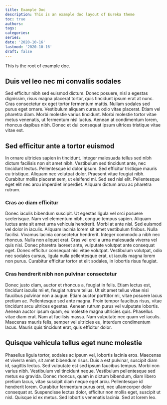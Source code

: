 ```yaml
---
title: Example Doc
description: This is an example doc layout of Eureka theme
toc: true
authors:
tags:
categories:
series:
date: '2020-10-16'
lastmod: '2020-10-16'
draft: false
---
```


This is the root of example doc.

## Duis vel leo nec mi convallis sodales

Sed efficitur nibh sed euismod dictum. Donec posuere, nisl a egestas dignissim, risus magna placerat tortor, quis tincidunt ipsum erat at nunc. Cras consectetur ex eget tortor fermentum mattis. Nullam sodales sed purus eget ornare. Vestibulum aliquam cursus odio vitae placerat. Etiam vel pharetra diam. Morbi molestie varius tincidunt. Morbi molestie tortor vitae metus venenatis, ut fermentum nisl luctus. Aenean at condimentum lorem, rhoncus dapibus nibh. Donec et dui consequat ipsum ultrices tristique vitae vitae est.

## Sed efficitur ante a tortor euismod

In ornare ultricies sapien in tincidunt. Integer malesuada tellus sed nibh dictum facilisis non sit amet nibh. Vestibulum sed tincidunt ante, nec tincidunt lectus. Pellentesque id dolor ipsum. Sed efficitur tristique mauris eu tristique. Aliquam nec volutpat dolor. Praesent vitae feugiat nibh. Curabitur mollis placerat sem, ut eleifend mi. Sed sed nisl elit. Pellentesque eget elit nec arcu imperdiet imperdiet. Aliquam dictum arcu ac pharetra rutrum.

### Cras ac diam efficitur

Donec iaculis bibendum suscipit. Ut egestas ligula vel orci posuere scelerisque. Nam vel elementum nibh, congue tempus sapien. Aliquam luctus ante sit amet urna vehicula hendrerit. Morbi at ante nisl. Sed euismod vel dolor in iaculis. Aliquam lacinia lorem sit amet vestibulum finibus. Nulla facilisi. Vivamus lacinia consectetur hendrerit. Integer commodo a nibh nec rhoncus. Nulla non aliquet erat. Cras vel orci a urna malesuada viverra vel quis nisi. Donec pharetra laoreet ante, vulputate volutpat ante consequat eget. Donec efficitur consequat nisi vitae volutpat. Vestibulum volutpat, odio nec sodales cursus, ligula nulla pellentesque erat, ut iaculis magna lorem non purus. Curabitur efficitur tortor et elit sodales, in lobortis risus feugiat.

### Cras hendrerit nibh non pulvinar consectetur

Donec justo diam, auctor et rhoncus a, feugiat in felis. Etiam lectus est, tincidunt iaculis mi et, feugiat rutrum tellus. Ut sit amet tellus vitae nisi faucibus pulvinar non a augue. Etiam auctor porttitor mi, vitae posuere lacus pretium ac. Pellentesque sed ante magna. Proin tempor faucibus risus, vitae tincidunt arcu ultrices egestas. Aenean rutrum purus vel vulputate lobortis. Aenean auctor ipsum quam, eu molestie magna ultricies quis. Phasellus vitae diam erat. Nam at facilisis massa. Nam vulputate nec quam vel iaculis. Maecenas mauris felis, semper vel ultricies eu, interdum condimentum lacus. Mauris quis tincidunt erat, quis efficitur dolor.

## Quisque vehicula tellus eget nunc molestie

Phasellus ligula tortor, sodales ac ipsum vel, lobortis lacinia eros. Maecenas et viverra enim, sit amet bibendum risus. Duis a est pulvinar, suscipit diam id, sagittis lectus. Sed vulputate est sed ipsum faucibus tempus. Morbi non varius nibh. Vestibulum vel tincidunt neque. Vestibulum pellentesque sed metus eu gravida. Donec rhoncus, quam in dictum bibendum, diam libero pretium lacus, vitae suscipit diam neque eget arcu. Pellentesque id hendrerit lorem. Curabitur fermentum purus orci, nec ullamcorper dolor consequat at. Suspendisse lectus dolor, efficitur non mollis eget, suscipit ut nisl. Quisque id ex metus. Sed lobortis venenatis lacinia. Sed at lorem leo.
